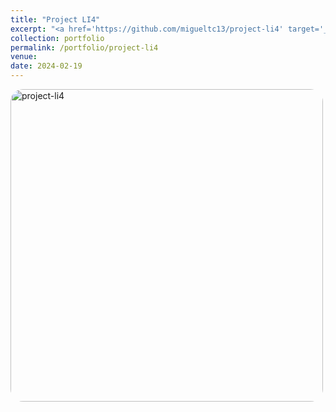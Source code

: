 ```yaml
---
title: "Project LI4"
excerpt: "<a href='https://github.com/migueltc13/project-li4' target='_blank'><img style='width:500px; border-radius: 20px;' alt='project-li4' src='https://opengraph.githubassets.com/e83097977ebfe30ca990eb5a28c09d13a7d1381a02119152ff282949cc5dbbad/migueltc13/project-li4'></a>"
collection: portfolio
permalink: /portfolio/project-li4
venue:
date: 2024-02-19
---
```


<a href='https://github.com/migueltc13/project-li4' target='_blank'><img style='width:500px; border-radius: 20px;' alt='project-li4' src='https://opengraph.githubassets.com/e83097977ebfe30ca990eb5a28c09d13a7d1381a02119152ff282949cc5dbbad/migueltc13/project-li4'></a>
